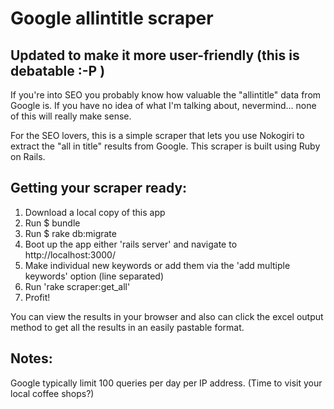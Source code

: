 # Google allintitle scraper

## Updated to make it more user-friendly (this is debatable :-P )

If you're into SEO you probably know how valuable the "allintitle" data from Google is. If you have no idea of what I'm talking about, nevermind... none of this will really make sense.

For the SEO lovers, this is a simple scraper that lets you use Nokogiri to extract the "all in title" results from Google. This scraper is built using Ruby on Rails.

## Getting your scraper ready:

1. Download a local copy of this app
2. Run $ bundle
3. Run $ rake db:migrate
4. Boot up the app either 'rails server' and navigate to http://localhost:3000/
5. Make individual new keywords or add them via the 'add multiple keywords' option (line separated)
6. Run 'rake scraper:get_all'
7. Profit!

You can view the results in your browser and also can click the excel output method to get all the results in an easily pastable format.

## Notes:

Google typically limit 100 queries per day per IP address. (Time to visit your local coffee shops?)
